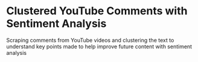 # Clustered YouTube Comments with Sentiment Analysis
Scraping comments from YouTube videos and clustering the text to understand key points made to help improve future content with sentiment analysis 
